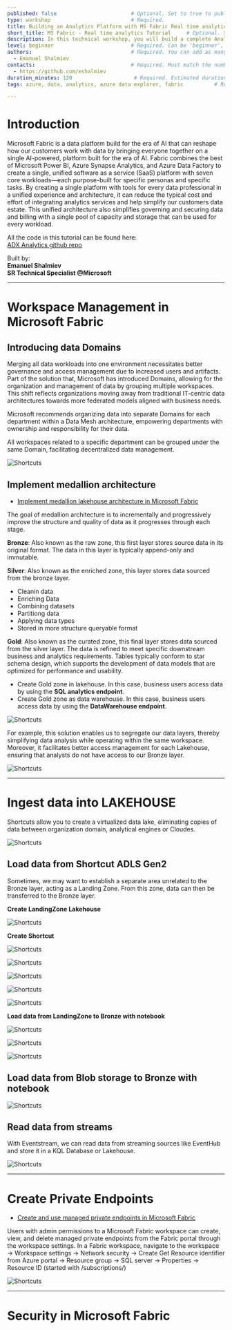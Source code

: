 ```yaml
---
published: false                        # Optional. Set to true to publish the workshop (default: false)
type: workshop                          # Required.
title: Building an Analytics Platform with MS Fabric Real time analytics              # Required. Full title of the workshop
short_title: MS Fabric - Real time analytics Tutorial     # Optional. Short title displayed in the header
description: In this technical workshop, you will build a complete Analytics Platform  # Required.
level: beginner                         # Required. Can be 'beginner', 'intermediate' or 'advanced'
authors:                                # Required. You can add as many authors as needed      
  - Emanuel Shalmiev
contacts:                               # Required. Must match the number of authors
  - https://github.com/eshalmiev
duration_minutes: 120                    # Required. Estimated duration in minutes
tags: azure, data, analytics, azure data explorer, fabric          # Required. Tags for filtering and searching

---
```


# Introduction

Microsoft Fabric is a data platform build for the era of AI that can reshape how our customers work with data by bringing everyone together on a single AI-powered, platform built for the era of AI. Fabric combines the best of Microsoft Power BI, Azure Synapse Analytics, and Azure Data Factory to create a single, unified software as a service (SaaS) platform with seven core workloads—each purpose-built for specific personas and specific tasks. By creating a single platform with tools for every data professional in a unified experience and architecture, it can reduce the typical cost and effort of integrating analytics services and help simplify our customers data estate. This unified architecture also simplifies governing and securing data and billing with a single pool of capacity and storage that can be used for every workload.

All the code in this tutorial can be found here:   
[ADX Analytics github repo](<https://github.com/eshalmiev/fabric-workshop>)  


Built by:   
**Emanuel Shalmiev**   
**SR Technical Specialist @Microsoft**   

---

# Workspace Management in Microsoft Fabric

## Introducing data Domains

Merging all data workloads into one environment necessitates better governance and access management due to increased users and artifacts. 
Part of the solution that, Microsoft has introduced Domains, allowing for the organization and management of data by grouping multiple workspaces. 
This shift reflects organizations moving away from traditional IT-centric data architectures towards more federated models aligned with business needs. 

Microsoft recommends organizing data into separate Domains for each department within a Data Mesh architecture, empowering departments with ownership and responsibility for their data. 

All workspaces related to a specific department can be grouped under the same Domain, facilitating decentralized data management.

![Shortcuts](assets/Workspace/Domain.png)

## Implement medallion architecture

* [Implement medallion lakehouse architecture in Microsoft Fabric](<https://learn.microsoft.com/en-us/fabric/onelake/onelake-medallion-lakehouse-architecture>)   

The goal of medallion architecture is to incrementally and progressively improve the structure and quality of data as it progresses through each stage.


**Bronze**: Also known as the raw zone, this first layer stores source data in its original format. The data in this layer is typically append-only and immutable.

**Silver**: Also known as the enriched zone, this layer stores data sourced from the bronze layer. 
  * Cleanin data                            
  * Enriching Data
  * Combining datasets
  * Partitiong data
  * Applying data types
  * Stored in more structure queryable format


**Gold**: Also known as the curated zone, this final layer stores data sourced from the silver layer. The data is refined to meet specific downstream business and analytics requirements. Tables typically conform to star schema design, which supports the development of data models that are optimized for performance and usability.

* Create Gold zone in lakehouse. In this case, business users access data by using the **SQL analytics endpoint**.
* Create Gold zone as data warehouse. In this case, business users access data by using the **DataWarehouse endpoint**.


![Shortcuts](assets/Workspace/onelake-medallion-lakehouse-architecture-example.png)

For example, this solution enables us to segregate our data layers, thereby simplifying data analysis while operating within the same workspace. Moreover, it facilitates better access management for each Lakehouse, ensuring that analysts do not have access to our Bronze layer.

![Shortcuts](assets/Workspace/Workspace-management-in-Microsoft-Fabric.png)

---

# Ingest data into LAKEHOUSE

Shortcuts allow you to create a virtualized data lake, eliminating copies of data between organization domain, analytical engines or Cloudes.

![Shortcuts](assets/Shortcut/onelake-shortcuts.png)


## Load data from Shortcut ADLS Gen2
  
Sometimes, we may want to establish a separate area unrelated to the Bronze layer, acting as a Landing Zone. From this zone, data can then be transferred to the Bronze layer.

**Create LandingZone Lakehouse**

![Shortcuts](assets/Shortcut/create_shortcut_1.png)

**Create Shortcut**

![Shortcuts](assets/Shortcut/create_shortcut_2.png)

![Shortcuts](assets/Shortcut/create_shortcut_3.png)

![Shortcuts](assets/Shortcut/create_shortcut_4.png)

![Shortcuts](assets/Shortcut/create_shortcut_5.png)

![Shortcuts](assets/Shortcut/create_shortcut_6.png)


**Load data from LandingZone to Bronze with notebook**

![Shortcuts](assets/Bronze/landing_zone_to_bronze_1.png)

![Shortcuts](assets/Bronze/landing_zone_to_bronze_2.png)

![Shortcuts](assets/Bronze/landing_zone_to_bronze_3.png)

## Load data from Blob storage to Bronze with notebook

![Shortcuts](assets/Bronze/remote_blob_to_bronze_1.png)


## Read data from streams

With Eventstream, we can read data from streaming sources like EventHub and store it in a KQL Database or Lakehouse.


![Shortcuts](assets/RTA/rta_architecture.png)

---


# Create Private Endpoints

* [Create and use managed private endpoints in Microsoft Fabric](<https://learn.microsoft.com/en-us/fabric/security/security-managed-private-endpoints-create>)   

Users with admin permissions to a Microsoft Fabric workspace can create, view, and delete managed private endpoints from the Fabric portal through the workspace settings.
In a Fabric workspace, navigate to the workspace → Workspace settings → Network security → Create 
Get Resource identifier  from Azure portal → Resource group → SQL server → Properties → Resource ID (started with /subscriptions/)


![Shortcuts](assets/PrivateEndpoint/Create1.png)




---


# Security in Microsoft Fabric